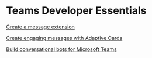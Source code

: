 # Teams Developer Essentials

[Create a message extension](https://learn.microsoft.com/en-us/training/modules/copilot-message-extension-plugins/4-exercise-create-a-message-extension)

[Create engaging messages with Adaptive Cards](https://learn.microsoft.com/en-us/training/modules/adaptive-cards-create-engaging-messages/)

[Build conversational bots for Microsoft Teams](https://learn.microsoft.com/en-us/training/modules/build-microsoft-teams-bot-apps/)